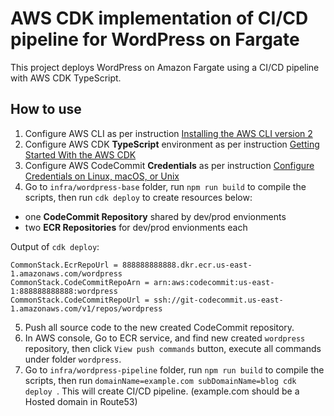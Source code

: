 # AWS CDK implementation of CI/CD pipeline for WordPress on Fargate
This project deploys WordPress on Amazon Fargate using a CI/CD pipeline with AWS CDK TypeScript.

## How to use
1. Configure AWS CLI as per instruction [Installing the AWS CLI version 2](https://docs.aws.amazon.com/cli/latest/userguide/install-cliv2.html)
2. Configure AWS CDK  **TypeScript** environment as per instruction [Getting Started With the AWS CDK](https://docs.aws.amazon.com/cdk/latest/guide/getting_started.html)
3. Configure AWS CodeCommit  **Credentials**  as per instruction [Configure Credentials on Linux, macOS, or Unix](https://docs.aws.amazon.com/zh_cn/codecommit/latest/userguide/setting-up-ssh-unixes.html#setting-up-ssh-unixes-keys)
4. Go to `infra/wordpress-base` folder, run `npm run build` to compile the scripts, then run `cdk deploy` to create resources below:
- one **CodeCommit Repository** shared by dev/prod envionments
- two **ECR Repositories** for dev/prod envionments each

Output of `cdk deploy`:
```
CommonStack.EcrRepoUrl = 888888888888.dkr.ecr.us-east-1.amazonaws.com/wordpress
CommonStack.CodeCommitRepoArn = arn:aws:codecommit:us-east-1:888888888888:wordpress
CommonStack.CodeCommitRepoUrl = ssh://git-codecommit.us-east-1.amazonaws.com/v1/repos/wordpress
```

5. Push all source code to the new created CodeCommit repository.  
6. In AWS console, Go to ECR service, and find new created `wordpress` repository, then click `View push commands` button, execute all commands under folder `wordpress`. 
7. Go to `infra/wordpress-pipeline` folder, run `npm run build` to compile the scripts, then run `domainName=example.com subDomainName=blog cdk deploy `. This will create CI/CD pipeline. (example.com should be a Hosted domain in Route53)


